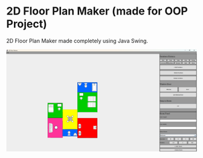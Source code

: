 # 2D Floor Plan Maker (made for OOP Project)
2D Floor Plan Maker made completely using Java Swing.

![floor example](2DFloorPlanner.png)
